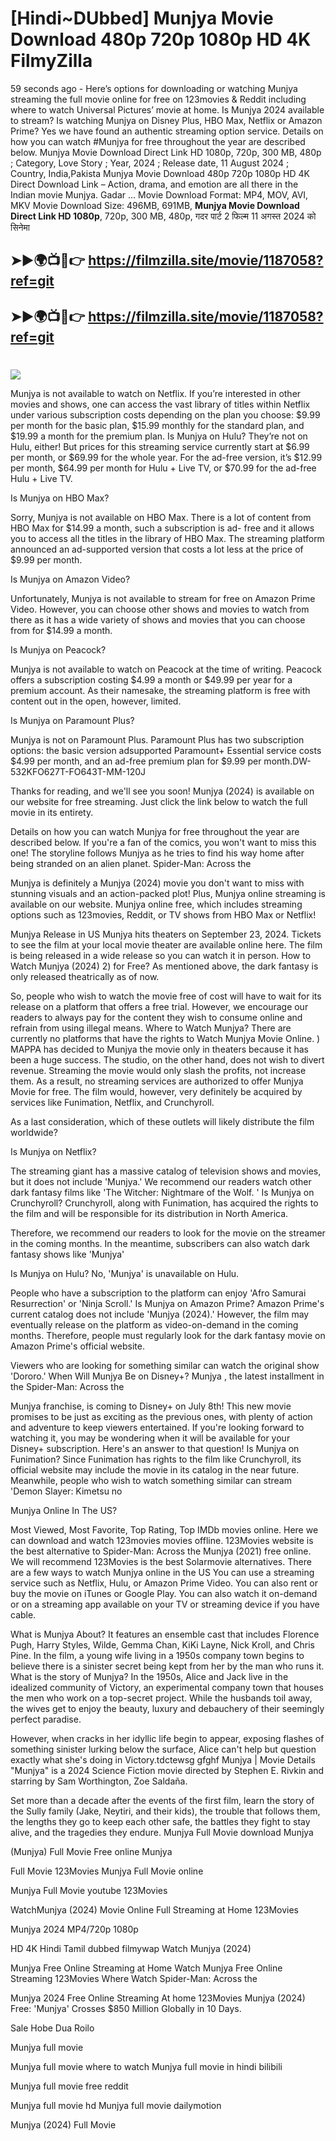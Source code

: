 # [Hindi~DUbbed] Munjya Movie Download 480p 720p 1080p HD 4K FilmyZilla


59 seconds ago - Here’s options for downloading or watching Munjya streaming the full movie online for free on 123movies & Reddit including where to watch Universal Pictures’ movie at home. Is Munjya 2024 available to stream? Is watching Munjya on Disney Plus, HBO Max, Netflix or Amazon Prime? Yes we have found an authentic streaming option service. Details on how you can watch #Munjya for free throughout the year are described below. Munjya Movie Download Direct Link HD 1080p, 720p, 300 MB, 480p ; Category, Love Story ; Year, 2024 ; Release date, 11 August 2024 ; Country, India,Pakista Munjya Movie Download 480p 720p 1080p HD 4K Direct Download Link – Action, drama, and emotion are all there in the Indian movie Munjya. Gadar ...
Movie Download Format: MP4, MOV, AVI, MKV
Movie Download Size: 496MB, 691MB, **Munjya Movie Download Direct Link HD 1080p**, 720p, 300 MB, 480p, गदर पार्ट 2 फिल्म 11 अगस्त 2024 को सिनेमा

## ➤►🌍📺📱👉   https://filmzilla.site/movie/1187058?ref=git

## ➤►🌍📺📱👉   https://filmzilla.site/movie/1187058?ref=git

#

<img src="https://image.tmdb.org/t/p/w780//lwDBws45l2jCnTbbqAl6XWIOG8Q.jpg" />

Munjya is not available to watch on Netflix. If you’re interested in other movies and shows, one can access the vast library of titles within Netflix under various subscription costs depending on the plan you choose: $9.99 per month for the basic plan, $15.99 monthly for the standard plan, and $19.99 a month for the premium plan. Is Munjya on Hulu? They’re not on Hulu, either! But prices for this streaming service currently start at $6.99 per month, or $69.99 for the whole year. For the ad-free version, it’s $12.99 per month, $64.99 per month for Hulu + Live TV, or $70.99 for the ad-free Hulu + Live TV.

Is Munjya on HBO Max?

Sorry, Munjya is not available on HBO Max. There is a lot of content from HBO Max for $14.99 a month, such a subscription is ad- free and it allows you to access all the titles in the library of HBO Max. The streaming platform announced an ad-supported version that costs a lot less at the price of $9.99 per month.

Is Munjya on Amazon Video?

Unfortunately, Munjya is not available to stream for free on Amazon Prime Video. However, you can choose other shows and movies to watch from there as it has a wide variety of shows and movies that you can choose from for $14.99 a month.

Is Munjya on Peacock?

Munjya is not available to watch on Peacock at the time of writing. Peacock offers a subscription costing $4.99 a month or $49.99 per year for a premium account. As their namesake, the streaming platform is free with content out in the open, however, limited.

Is Munjya on Paramount Plus?

Munjya is not on Paramount Plus. Paramount Plus has two subscription options: the basic version adsupported Paramount+ Essential service costs $4.99 per month, and an ad-free premium plan for $9.99 per month.DW-532KFO627T-FO643T-MM-120J

Thanks for reading, and we'll see you soon! Munjya (2024) is available on our website for free streaming. Just click the link below to watch the full movie in its entirety.

Details on how you can watch Munjya for free throughout the year are described below. If you're a fan of the comics, you won't want to miss this one! The storyline follows Munjya as he tries to find his way home after being stranded on an alien planet. Spider-Man: Across the

Munjya is definitely a Munjya (2024) movie you don't want to miss with stunning visuals and an action-packed plot! Plus, Munjya online streaming is available on our website. Munjya online free, which includes streaming options such as 123movies, Reddit, or TV shows from HBO Max or Netflix!

Munjya Release in US Munjya hits theaters on September 23, 2024. Tickets to see the film at your local movie theater are available online here. The film is being released in a wide release so you can watch it in person. How to Watch Munjya (2024) 2) for Free? As mentioned above, the dark fantasy is only released theatrically as of now.

So, people who wish to watch the movie free of cost will have to wait for its release on a platform that offers a free trial. However, we encourage our readers to always pay for the content they wish to consume online and refrain from using illegal means. Where to Watch Munjya? There are currently no platforms that have the rights to Watch Munjya Movie Online. ) MAPPA has decided to Munjya the movie only in theaters because it has been a huge success. The studio, on the other hand, does not wish to divert revenue. Streaming the movie would only slash the profits, not increase them. As a result, no streaming services are authorized to offer Munjya Movie for free. The film would, however, very definitely be acquired by services like Funimation, Netflix, and Crunchyroll.

As a last consideration, which of these outlets will likely distribute the film worldwide?

Is Munjya on Netflix?

The streaming giant has a massive catalog of television shows and movies, but it does not include 'Munjya.' We recommend our readers watch other dark fantasy films like 'The Witcher: Nightmare of the Wolf. ' Is Munjya on Crunchyroll? Crunchyroll, along with Funimation, has acquired the rights to the film and will be responsible for its distribution in North America.

Therefore, we recommend our readers to look for the movie on the streamer in the coming months. In the meantime, subscribers can also watch dark fantasy shows like 'Munjya'

Is Munjya on Hulu? No, 'Munjya' is unavailable on Hulu.

People who have a subscription to the platform can enjoy 'Afro Samurai Resurrection' or 'Ninja Scroll.' Is Munjya on Amazon Prime? Amazon Prime's current catalog does not include 'Munjya (2024).' However, the film may eventually release on the platform as video-on-demand in the coming months. Therefore, people must regularly look for the dark fantasy movie on Amazon Prime's official website.

Viewers who are looking for something similar can watch the original show 'Dororo.' When Will Munjya Be on Disney+? Munjya , the latest installment in the Spider-Man: Across the

Munjya franchise, is coming to Disney+ on July 8th! This new movie promises to be just as exciting as the previous ones, with plenty of action and adventure to keep viewers entertained. If you're looking forward to watching it, you may be wondering when it will be available for your Disney+ subscription. Here's an answer to that question! Is Munjya on Funimation? Since Funimation has rights to the film like Crunchyroll, its official website may include the movie in its catalog in the near future. Meanwhile, people who wish to watch something similar can stream 'Demon Slayer: Kimetsu no

Munjya Online In The US?

Most Viewed, Most Favorite, Top Rating, Top IMDb movies online. Here we can download and watch 123movies movies offline. 123Movies website is the best alternative to Spider-Man: Across the Munjya (2021) free online. We will recommend 123Movies is the best Solarmovie alternatives. There are a few ways to watch Munjya online in the US You can use a streaming service such as Netflix, Hulu, or Amazon Prime Video. You can also rent or buy the movie on iTunes or Google Play. You can also watch it on-demand or on a streaming app available on your TV or streaming device if you have cable.

What is Munjya About? It features an ensemble cast that includes Florence Pugh, Harry Styles, Wilde, Gemma Chan, KiKi Layne, Nick Kroll, and Chris Pine. In the film, a young wife living in a 1950s company town begins to believe there is a sinister secret being kept from her by the man who runs it. What is the story of Munjya? In the 1950s, Alice and Jack live in the idealized community of Victory, an experimental company town that houses the men who work on a top-secret project. While the husbands toil away, the wives get to enjoy the beauty, luxury and debauchery of their seemingly perfect paradise.

However, when cracks in her idyllic life begin to appear, exposing flashes of something sinister lurking below the surface, Alice can't help but question exactly what she's doing in Victory.tdctewsg gfghf Munjya | Movie Details "Munjya" is a 2024 Science Fiction movie directed by Stephen E. Rivkin and starring by Sam Worthington, Zoe Saldaña.

Set more than a decade after the events of the first film, learn the story of the Sully family (Jake, Neytiri, and their kids), the trouble that follows them, the lengths they go to keep each other safe, the battles they fight to stay alive, and the tragedies they endure. Munjya Full Movie download Munjya

(Munjya) Full Movie Free online Munjya

Full Movie 123Movies Munjya Full Movie online

Munjya Full Movie youtube 123Movies

WatchMunjya (2024) Movie Online Full Streaming at Home 123Movies

Munjya 2024 MP4/720p 1080p

HD 4K Hindi Tamil dubbed filmywap Watch Munjya (2024)

Munjya Free Online Streaming at Home Watch Munjya Free Online Streaming 123Movies Where Watch Spider-Man: Across the

Munjya 2024 Free Online Streaming At home 123Movies Munjya (2024) Free: 'Munjya' Crosses $850 Million Globally in 10 Days.

Sale Hobe Dua Roilo

Munjya full movie

Munjya full movie where to watch Munjya full movie in hindi bilibili

Munjya full movie free reddit

Munjya full movie hd Munjya full movie dailymotion

Munjya (2024) Full Movie